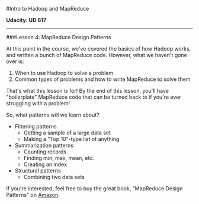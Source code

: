 #Intro to Hadoop and MapReduce

**Udacity: UD 617**

---

###Lesson 4: MapReduce Design Patterns

At this point in the course, we've covered the basics of how Hadoop works, and written a bunch of MapReduce code. However, what we haven't gone over is:

1. When to use Hadoop to solve a problem
2. Common types of problems and how to write MapReduce to solve them

That's what this lesson is for! By the end of this lesson, you'll have "boilerplate" MapReduce code that can be turned back to if you're ever struggling with a problem!

So, what patterns will we learn about?

* Filtering patterns
    * Getting a sample of a large data set
    * Making a "Top 10"-type list of anything
* Summarization patterns
    * Counting records
    * Finding min, max, mean, etc.
    * Creating an index
* Structural patterns
    * Combining two data sets
    
If you're interested, feel free to buy the great book, "MapReduce Design Patterns" on [Amazon](http://www.amazon.com/MapReduce-Design-Patterns-Effective-Algorithms/dp/1449327176).
